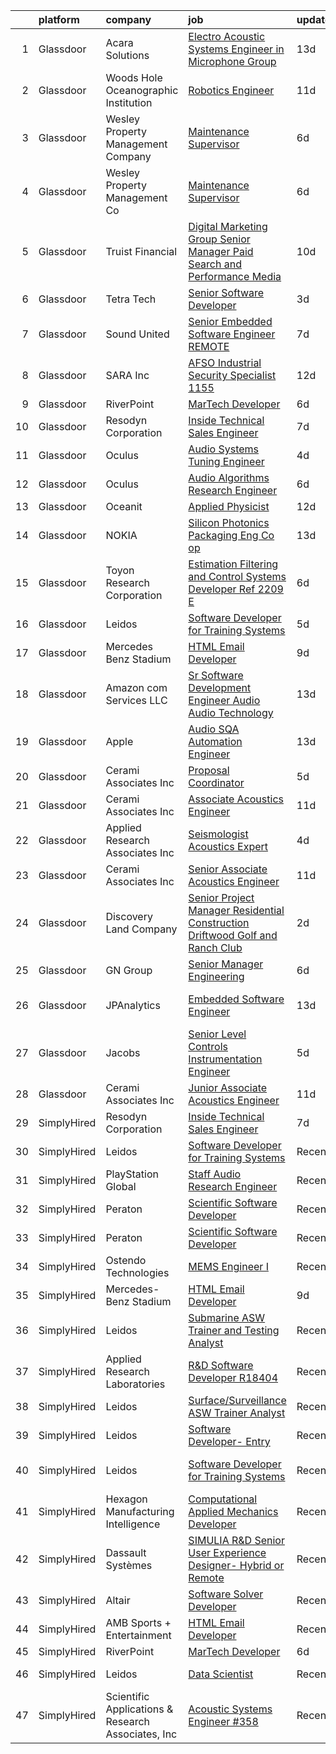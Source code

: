 

|    | platform    | company                                            | job                                                                                                                                                                                                                                                                                                                                                                                                                                                                                                                                                                                                                                                                                                                                                                                                                                                                                                                                                                                                                                                                                                              | update_time   | location                 |
|---:|:------------|:---------------------------------------------------|:-----------------------------------------------------------------------------------------------------------------------------------------------------------------------------------------------------------------------------------------------------------------------------------------------------------------------------------------------------------------------------------------------------------------------------------------------------------------------------------------------------------------------------------------------------------------------------------------------------------------------------------------------------------------------------------------------------------------------------------------------------------------------------------------------------------------------------------------------------------------------------------------------------------------------------------------------------------------------------------------------------------------------------------------------------------------------------------------------------------------|:--------------|:-------------------------|
|  1 | Glassdoor   | Acara Solutions                                    | [Electro Acoustic Systems Engineer in Microphone Group](https://www.glassdoor.com/partner/jobListing.htm?pos=104&ao=1110586&s=58&guid=0000018118e8a46780f65a914fc20fae&src=GD_JOB_AD&t=SR&vt=w&ea=1&cs=1_c121c80b&cb=1653980309089&jobListingId=1007870797528&cpc=FD1C1DA32C38CFA7&jrtk=3-0-1g4ceh99pr0j2801-1g4ceh9a3q0u9800-6242dd51bd7c1e1c--6NYlbfkN0BQuJXpfawXtfhwzLerQhC04iCxGrelUvn_xttDeop7CMmG32gURwRxhPm_v2B23n5UtSWzC3xU34ul_P2Jioi-5XsspJjrVeMiIOi3atX79XRK8Gn-lXpeoAmE9fERjs7e2-U0-g-JwQctWSOLz5-ptUh85Xm7c8zKDCMpERZgqOl_elmg0SM2Wg24DF7p16TA8G29_qGa65vWw5YLIEwLzQwrHMqtvxXZTZYXMiLCDhvMahw73cbxeDJSoAtIXIq0csTSQca34aofEX9TWP7FqQldd4Ru-oHMt9ZOmisLaaYRHoxIGGN5_6Hq6PkI0ZPqlQgQLaH5M4XAb8wlitpXiGY_Xy0TM1hz5nPFIBJYWztAW-DKiFczq19qKdghAvxxj1L3yWvEdzzViQC_J-KvyNKd_MY1PbBMzKLhyNByha_9N9DMjWjzHTDW3ZVfqAr-lwLLqY4N-nKjnMgfrYA2m_31z_kdz3nnIKZLObIZScljuntMRwFSgqHZhBUwHg7PCVe_gM51P_Lk2HWy_RQbGNHTZQ2g2RzOxr_tu647vbZGAqPujSJliLxtxckMkoZoeY2IsCarwW4VZOcyaPy7pr4zBqUIX7WTtH2POn9Rtw9jghqFxuWJI3s0ZIGP4J1hMnyKa2GleUaaD7wkgpAAdLV2k0RUKJPW5QbDHbWDKScUjzQJJBVpT4kAOuqPu176vG0arSuAAYt98hgHjbom) | 13d           | Itasca, IL               |
|  2 | Glassdoor   | Woods Hole Oceanographic Institution               | [Robotics Engineer](https://www.glassdoor.com/partner/jobListing.htm?pos=113&ao=1136043&s=58&guid=0000018118e8a46780f65a914fc20fae&src=GD_JOB_AD&t=SR&vt=w&cs=1_a0e4844b&cb=1653980309089&jobListingId=1007875478744&jrtk=3-0-1g4ceh99pr0j2801-1g4ceh9a3q0u9800-9eea399f7fc84941-)                                                                                                                                                                                                                                                                                                                                                                                                                                                                                                                                                                                                                                                                                                                                                                                                                               | 11d           | Woods Hole, MA           |
|  3 | Glassdoor   | Wesley Property Management Company                 | [Maintenance Supervisor](https://www.glassdoor.com/partner/jobListing.htm?pos=103&ao=1110586&s=58&guid=0000018118e8a46780f65a914fc20fae&src=GD_JOB_AD&t=SR&vt=w&ea=1&cs=1_720b5444&cb=1653980309089&jobListingId=1007890406182&cpc=9FFE37255B2C047E&jrtk=3-0-1g4ceh99pr0j2801-1g4ceh9a3q0u9800-a81989b9a03bcb79--6NYlbfkN0CGVoGcxvHHX_9D0UDBVd8LhMliRew9Jxg4AimwfvFddcoJa5Z1iJqR3HyXxA8I3ziYMiZr3YAL6SjOHaBRVe_utzNLOn8imiEaofKK_NXJiPn1FzU_dllCYBofhoic5JU7gTLX5PuOwgVlcoiblXtJz6TAEZcjlRQITlJxCZK5NbXp2Keg8wafiTChnO7l_3etvV0dpXcv0n8N64L9T2-F7iaR6vuBA5HFC3o0gtCbdp6RvH7pWIY74paxc5V9dcDPIrfZQ5Suz0cvhQ1Mg7HH6YAiUhOAz8zsNJpb76SJx1WSK9uL4dlQ30RUIuSXqfR-wRLjtfxsWLiE0ys37ZvBUXL0Of2PX5a3pq5x8EW-i8ACZOFTVzBNn6cbD3jFLRjMuvPHh7kyi_dGP1nAR1bD3caHPkVjqtEzb13PNDcVCLedeG91VXtNbqB2-c8_y1pe-cmVh5i7ufO01CvWAk9DUBPwJzue1H8uWyWbY4nhCokR8mUdm6WUeowhNkIv72A%3D)                                                                                                                                                                                                                                                  | 6d            | Alexandria, VA           |
|  4 | Glassdoor   | Wesley Property Management Co                      | [Maintenance Supervisor](https://www.glassdoor.com/partner/jobListing.htm?pos=125&ao=1136043&s=58&guid=0000018118e8a46780f65a914fc20fae&src=GD_JOB_AD&t=SR&vt=w&ea=1&cs=1_9b1b3872&cb=1653980309093&jobListingId=1007891212127&jrtk=3-0-1g4ceh99pr0j2801-1g4ceh9a3q0u9800-6a5619553ba4721f-)                                                                                                                                                                                                                                                                                                                                                                                                                                                                                                                                                                                                                                                                                                                                                                                                                     | 6d            | Alexandria, VA           |
|  5 | Glassdoor   | Truist Financial                                   | [Digital Marketing Group Senior Manager   Paid Search and Performance Media](https://www.glassdoor.com/partner/jobListing.htm?pos=127&ao=1136043&s=58&guid=0000018118e8a46780f65a914fc20fae&src=GD_JOB_AD&t=SR&vt=w&cs=1_6234118f&cb=1653980309093&jobListingId=1007878679237&jrtk=3-0-1g4ceh99pr0j2801-1g4ceh9a3q0u9800-fcf755c603452ce5-)                                                                                                                                                                                                                                                                                                                                                                                                                                                                                                                                                                                                                                                                                                                                                                      | 10d           | Atlanta, GA              |
|  6 | Glassdoor   | Tetra Tech                                         | [Senior Software Developer](https://www.glassdoor.com/partner/jobListing.htm?pos=118&ao=1136043&s=58&guid=0000018118e8a46780f65a914fc20fae&src=GD_JOB_AD&t=SR&vt=w&cs=1_ecd7e063&cb=1653980309090&jobListingId=1007899282589&jrtk=3-0-1g4ceh99pr0j2801-1g4ceh9a3q0u9800-d0f731d1d4f5a642-)                                                                                                                                                                                                                                                                                                                                                                                                                                                                                                                                                                                                                                                                                                                                                                                                                       | 3d            | Newport Beach, CA        |
|  7 | Glassdoor   | Sound United                                       | [Senior Embedded Software Engineer   REMOTE](https://www.glassdoor.com/partner/jobListing.htm?pos=124&ao=1136043&s=58&guid=0000018118e8a46780f65a914fc20fae&src=GD_JOB_AD&t=SR&vt=w&ea=1&cs=1_d4706432&cb=1653980309092&jobListingId=1007885935975&jrtk=3-0-1g4ceh99pr0j2801-1g4ceh9a3q0u9800-07884236cbef4137-)                                                                                                                                                                                                                                                                                                                                                                                                                                                                                                                                                                                                                                                                                                                                                                                                 | 7d            | Carlsbad, CA             |
|  8 | Glassdoor   | SARA Inc                                           | [AFSO Industrial Security Specialist   1155](https://www.glassdoor.com/partner/jobListing.htm?pos=126&ao=1136043&s=58&guid=0000018118e8a46780f65a914fc20fae&src=GD_JOB_AD&t=SR&vt=w&ea=1&cs=1_db9938a7&cb=1653980309093&jobListingId=1007873456663&jrtk=3-0-1g4ceh99pr0j2801-1g4ceh9a3q0u9800-a743985cd9cc9809-)                                                                                                                                                                                                                                                                                                                                                                                                                                                                                                                                                                                                                                                                                                                                                                                                 | 12d           | Cypress, CA              |
|  9 | Glassdoor   | RiverPoint                                         | [MarTech Developer](https://www.glassdoor.com/partner/jobListing.htm?pos=101&ao=1110586&s=58&guid=0000018118e8a46780f65a914fc20fae&src=GD_JOB_AD&t=SR&vt=w&ea=1&cs=1_0565e3e0&cb=1653980309088&jobListingId=1007891105091&cpc=F793441F64F6F721&jrtk=3-0-1g4ceh99pr0j2801-1g4ceh9a3q0u9800-0dac38e365193d5f--6NYlbfkN0BJyfX8mnoQD3l_Gvs4AqjEppOfYOEI46SMYThMolXokls8rDu-G2Z5NKNOmprWbtWt0gA6LhKrLPHJliluT2pjYUXYdWAjfaIERnASDtsLbCBRDMzeqJVdjbxb-0w7rEZ11lborM1xQiYvqh80kbVDS8NXdScL-j5DcM-Yg0HO0RLYtV-RFizM9cqmkvH1qzjFXuHx1DA1nY_fsabHscHFqELZlGtiTX84DK_38mKvlvteDlJGl9cVxy18aTV01F94p5BqGoXgxBCOZJY_ejcJ7SGYA5-6OBkDuozWYvGJS4a8EvLvCLysKyqOUVK-tZ6Bwjqyb2pafWYLrmSoy8neCJ6SLcC7MmtGaOZLf-wtLoKK8XJ5gdVZR5fC3b3JItFWH4kSz2JKydTFePDO-q_9AlV1buQJAbsU48sVnfCjjkJkCJUdXz40la3AwHUOtxYQSjP2zKfvpfg_Kw5Y75kyD7Gl7vUAvHZUj8vLBs4JR1vjjo1if50PewJo6U1QKT3VtFPC6R8_2hBs1mJs0UqCOciNxNP6r0HWx8bSiTtxui-1c4eSpjFNvK4dkt5Nxrz-mLaH5r4i1Q%3D%3D)                                                                                                                                                                         | 6d            | Remote                   |
| 10 | Glassdoor   | Resodyn Corporation                                | [Inside Technical Sales Engineer](https://www.glassdoor.com/partner/jobListing.htm?pos=128&ao=1110586&s=58&guid=0000018118e8a46780f65a914fc20fae&src=GD_JOB_AD&t=SR&vt=w&ea=1&cs=1_3cf38bde&cb=1653980309093&jobListingId=1007886559971&cpc=3BA4CE39D5B5DEF5&jrtk=3-0-1g4ceh99pr0j2801-1g4ceh9a3q0u9800-b4fb86a72abc1cfd--6NYlbfkN0C0w0Hs4K-FXB-op-AEaD4F38yU7_A8mJekhK3sBcHv12e6_WYtiQUnxegDCztBancjwFxYr9sBbMqe9ogqKQYxGdyfwBDHULfYlIqSCMlznHW--MFSXpiO_TQdzBoP-ts2XlUF0ykA5qVZqhganC07NMwu_JyDnVsx03mvkjKEWvlHwx4PueexsOiktO0moRHckzjUggkDGhrCKzmUKoZS0ke-5MhAhmO1a3pw0hFIamFpKqr4gA9u4FZnm-D8-K-mPJCwjRiZHinRS945QT8LwFiGdGRsTKyfEhevG1XcrtPquKkfLQDYT1sO7gIfrO6mX9tjSqAsXCcMQ05jqWei25NpvICzE9fW_pDkBOwH3A7bXMR98arDSDysbwtTgK5_62tx7OYWCpEHeNep0xRJnvusi90Yww8XLsohai8BPkbBiX58J2CLlJ45aM3RCGSSFWf-yUMAlyXB9wZoA_PZRAdsbQ-KwU8ctj2Fxu2oGEuegVAWGBWP-iWL3PkUQf8U0qOBUbdQh2iaOkIqng_v14iRcnwCkNA%3D)                                                                                                                                                                                                         | 7d            | United States            |
| 11 | Glassdoor   | Oculus                                             | [Audio Systems Tuning Engineer](https://www.glassdoor.com/partner/jobListing.htm?pos=111&ao=1136043&s=58&guid=0000018118e8a46780f65a914fc20fae&src=GD_JOB_AD&t=SR&vt=w&cs=1_cb138208&cb=1653980309089&jobListingId=1007896553961&jrtk=3-0-1g4ceh99pr0j2801-1g4ceh9a3q0u9800-874593b2cba75976-)                                                                                                                                                                                                                                                                                                                                                                                                                                                                                                                                                                                                                                                                                                                                                                                                                   | 4d            | Redmond, WA              |
| 12 | Glassdoor   | Oculus                                             | [Audio Algorithms Research Engineer](https://www.glassdoor.com/partner/jobListing.htm?pos=107&ao=1136043&s=58&guid=0000018118e8a46780f65a914fc20fae&src=GD_JOB_AD&t=SR&vt=w&cs=1_e06aa9ec&cb=1653980309089&jobListingId=1007889337374&jrtk=3-0-1g4ceh99pr0j2801-1g4ceh9a3q0u9800-dadabdd14b418e62-)                                                                                                                                                                                                                                                                                                                                                                                                                                                                                                                                                                                                                                                                                                                                                                                                              | 6d            | Redmond, WA              |
| 13 | Glassdoor   | Oceanit                                            | [Applied Physicist](https://www.glassdoor.com/partner/jobListing.htm?pos=110&ao=1136043&s=58&guid=0000018118e8a46780f65a914fc20fae&src=GD_JOB_AD&t=SR&vt=w&ea=1&cs=1_c9308739&cb=1653980309089&jobListingId=1007873591646&jrtk=3-0-1g4ceh99pr0j2801-1g4ceh9a3q0u9800-52eebe7cd680fc48-)                                                                                                                                                                                                                                                                                                                                                                                                                                                                                                                                                                                                                                                                                                                                                                                                                          | 12d           | Honolulu, HI             |
| 14 | Glassdoor   | NOKIA                                              | [Silicon Photonics Packaging Eng Co op](https://www.glassdoor.com/partner/jobListing.htm?pos=109&ao=1136043&s=58&guid=0000018118e8a46780f65a914fc20fae&src=GD_JOB_AD&t=SR&vt=w&cs=1_ca8257b4&cb=1653980309089&jobListingId=1007870156640&jrtk=3-0-1g4ceh99pr0j2801-1g4ceh9a3q0u9800-174c393a80f55f1e-)                                                                                                                                                                                                                                                                                                                                                                                                                                                                                                                                                                                                                                                                                                                                                                                                           | 13d           | Sunnyvale, CA            |
| 15 | Glassdoor   | Toyon Research Corporation                         | [Estimation  Filtering  and Control Systems Developer  Ref  2209 E ](https://www.glassdoor.com/partner/jobListing.htm?pos=105&ao=1110586&s=58&guid=0000018118e8a46780f65a914fc20fae&src=GD_JOB_AD&t=SR&vt=w&cs=1_3db7aaa0&cb=1653980309089&jobListingId=1007889431426&cpc=F41FEAB56D215062&jrtk=3-0-1g4ceh99pr0j2801-1g4ceh9a3q0u9800-b72066b2e496fca6--6NYlbfkN0D0ff9e8Lfwlpl5zGbQmpn59AL71QmFd7VKOAnfyjZzp5sdngV8WPgYe0dov1m7Y2mO_VppsFZpKw0swTcXaYBjWE8VzBqC6RgyOU_tiia3nJ-ksFphpm7LhvrXQdmL-KdyphhjAcYgPxB95tM_zaquKbSklIYidlKHV-0LovNnLMx0DlkcF8U3tnMexopwMCWZDLzM-k7INc36T4hGQMm16WRWc_m36QQaoR0Cd4MbOaQQrSxXy9HcuYCG-EpZe4NOdP6UQeRL6maf6IpN5HBdI8xqxnKA58aS9u-tBqdFma5DCl259wYBtiOuwsXB_PpCu9lSe-t9JHCx5KaepKDtTNLKFq2EbPgm9D9FKza9SoRMpVEh1gGf-3WttH5BwzZqSFANQab2zDWBF1lOTmJIu2qDuSfYtF_QRCCUch1ow4cO5GYNtfe3dYAeQf78KAJqaEm6N7cINU47uvRM1eI6)                                                                                                                                                                                                                                                         | 6d            | Goleta, CA               |
| 16 | Glassdoor   | Leidos                                             | [Software Developer for Training Systems](https://www.glassdoor.com/partner/jobListing.htm?pos=102&ao=1110586&s=58&guid=0000018118e8a46780f65a914fc20fae&src=GD_JOB_AD&t=SR&vt=w&cs=1_4c844061&cb=1653980309088&jobListingId=1007892886396&cpc=2187E14FC6F1B769&jrtk=3-0-1g4ceh99pr0j2801-1g4ceh9a3q0u9800-e609072d5998bddd--6NYlbfkN0CZUO70VSdYKA8PR3jfrSh5ljhqJhfDt0PzQCMubt8cRihWbmqO_-CcWTBwQGpXTijZjiyk8OqESIwCgbROq79FaC8fBuNXYw4xWkl4Obv6Nde2Z0FZMsb2tXVvElSzjYDH9igo7ezd98cDzCqnBERprgp8TvS075DLNsKyg2nPFn87KS7AMCdMYPOrXmSQ7oq6Hu_nKZ8Iv9z5Y8WfOVwgMPu8Fk_rq4j4J5xKDRXibCsIys2zxLdTJtPKwraPO4-dvnXdjFgxAgpjBTmWV5nUdGgt6Kh3PoznJQIj9OK7K8XYKrPSFzToQMgTGfykEGA4IVcC_1puzU0f2b104ZiHHL-Zy5eRs7Kx363mJ9bDbEfb5vz2kN8SueNZstqj9j6OcDKCX9MaJIDYkX3MdyRKms0QXoqpCmWWR3n8cPHXOx_emmN-rbP9ywJd6EUwrdDsQ6h7cLZlnJuqH7rkIpmfdCBQbU9BmcxG-3G7V_YDmIdrymu_i4aNdE3Dgr_F0yn2IlJZ-2PZYxUWE_0knplTe5jjCRXWX99mwSDqYJOCmQSpySRnp6OvyI0S4GnZKs9GcG8uXfTzdAxxYjPZmxd8uYO1tAaAwAyWgv7BZ6oJoBBddgA1w-Y0EcF-dHZWlvE%3D)                                                                                                      | 5d            | Manassas, VA             |
| 17 | Glassdoor   | Mercedes Benz Stadium                              | [HTML Email Developer](https://www.glassdoor.com/partner/jobListing.htm?pos=106&ao=1136043&s=58&guid=0000018118e8a46780f65a914fc20fae&src=GD_JOB_AD&t=SR&vt=w&ea=1&cs=1_9e814d75&cb=1653980309089&jobListingId=1007881403844&jrtk=3-0-1g4ceh99pr0j2801-1g4ceh9a3q0u9800-65a406784278250d-)                                                                                                                                                                                                                                                                                                                                                                                                                                                                                                                                                                                                                                                                                                                                                                                                                       | 9d            | Atlanta, GA              |
| 18 | Glassdoor   | Amazon com Services LLC                            | [Sr  Software Development Engineer Audio  Audio Technology](https://www.glassdoor.com/partner/jobListing.htm?pos=122&ao=1136043&s=58&guid=0000018118e8a46780f65a914fc20fae&src=GD_JOB_AD&t=SR&vt=w&cs=1_19a5c985&cb=1653980309092&jobListingId=1007868743912&jrtk=3-0-1g4ceh99pr0j2801-1g4ceh9a3q0u9800-25279c082dca88c3-)                                                                                                                                                                                                                                                                                                                                                                                                                                                                                                                                                                                                                                                                                                                                                                                       | 13d           | Cambridge, MA            |
| 19 | Glassdoor   | Apple                                              | [Audio SQA Automation Engineer](https://www.glassdoor.com/partner/jobListing.htm?pos=112&ao=1136043&s=58&guid=0000018118e8a46780f65a914fc20fae&src=GD_JOB_AD&t=SR&vt=w&cs=1_aa66fad8&cb=1653980309089&jobListingId=1007870527468&jrtk=3-0-1g4ceh99pr0j2801-1g4ceh9a3q0u9800-8986bd9629a0ea90-)                                                                                                                                                                                                                                                                                                                                                                                                                                                                                                                                                                                                                                                                                                                                                                                                                   | 13d           | Cupertino, CA            |
| 20 | Glassdoor   | Cerami   Associates Inc                            | [Proposal Coordinator](https://www.glassdoor.com/partner/jobListing.htm?pos=114&ao=1136043&s=58&guid=0000018118e8a46780f65a914fc20fae&src=GD_JOB_AD&t=SR&vt=w&ea=1&cs=1_021c68ae&cb=1653980309089&jobListingId=1007892888635&jrtk=3-0-1g4ceh99pr0j2801-1g4ceh9a3q0u9800-d5bce5bb0b2e600c-)                                                                                                                                                                                                                                                                                                                                                                                                                                                                                                                                                                                                                                                                                                                                                                                                                       | 5d            | New York, NY             |
| 21 | Glassdoor   | Cerami   Associates Inc                            | [Associate  Acoustics Engineer](https://www.glassdoor.com/partner/jobListing.htm?pos=116&ao=1136043&s=58&guid=0000018118e8a46780f65a914fc20fae&src=GD_JOB_AD&t=SR&vt=w&ea=1&cs=1_66edb679&cb=1653980309091&jobListingId=1007877047481&jrtk=3-0-1g4ceh99pr0j2801-1g4ceh9a3q0u9800-5b8e6c1545363a67-)                                                                                                                                                                                                                                                                                                                                                                                                                                                                                                                                                                                                                                                                                                                                                                                                              | 11d           | New York, NY             |
| 22 | Glassdoor   | Applied Research Associates  Inc                   | [Seismologist   Acoustics Expert](https://www.glassdoor.com/partner/jobListing.htm?pos=117&ao=1136043&s=58&guid=0000018118e8a46780f65a914fc20fae&src=GD_JOB_AD&t=SR&vt=w&cs=1_f83bde4d&cb=1653980309090&jobListingId=1007895095814&jrtk=3-0-1g4ceh99pr0j2801-1g4ceh9a3q0u9800-553dce9c0842a179-)                                                                                                                                                                                                                                                                                                                                                                                                                                                                                                                                                                                                                                                                                                                                                                                                                 | 4d            | Raleigh, NC              |
| 23 | Glassdoor   | Cerami   Associates Inc                            | [Senior Associate  Acoustics Engineer](https://www.glassdoor.com/partner/jobListing.htm?pos=121&ao=1136043&s=58&guid=0000018118e8a46780f65a914fc20fae&src=GD_JOB_AD&t=SR&vt=w&ea=1&cs=1_f80d0ccd&cb=1653980309092&jobListingId=1007877047478&jrtk=3-0-1g4ceh99pr0j2801-1g4ceh9a3q0u9800-69c5fbbd0ef3bb64-)                                                                                                                                                                                                                                                                                                                                                                                                                                                                                                                                                                                                                                                                                                                                                                                                       | 11d           | New York, NY             |
| 24 | Glassdoor   | Discovery Land Company                             | [Senior Project Manager  Residential Construction   Driftwood Golf and Ranch Club](https://www.glassdoor.com/partner/jobListing.htm?pos=120&ao=1136043&s=58&guid=0000018118e8a46780f65a914fc20fae&src=GD_JOB_AD&t=SR&vt=w&ea=1&cs=1_48e8d9de&cb=1653980309090&jobListingId=1007899890973&jrtk=3-0-1g4ceh99pr0j2801-1g4ceh9a3q0u9800-8f5d5856ec86c6f2-)                                                                                                                                                                                                                                                                                                                                                                                                                                                                                                                                                                                                                                                                                                                                                           | 2d            | Driftwood, TX            |
| 25 | Glassdoor   | GN Group                                           | [Senior Manager Engineering](https://www.glassdoor.com/partner/jobListing.htm?pos=123&ao=1136043&s=58&guid=0000018118e8a46780f65a914fc20fae&src=GD_JOB_AD&t=SR&vt=w&cs=1_3b18cc6d&cb=1653980309092&jobListingId=1007889726860&jrtk=3-0-1g4ceh99pr0j2801-1g4ceh9a3q0u9800-4ea74df6a3bae980-)                                                                                                                                                                                                                                                                                                                                                                                                                                                                                                                                                                                                                                                                                                                                                                                                                      | 6d            | Dover, NH                |
| 26 | Glassdoor   | JPAnalytics                                        | [Embedded Software Engineer](https://www.glassdoor.com/partner/jobListing.htm?pos=115&ao=1136043&s=58&guid=0000018118e8a46780f65a914fc20fae&src=GD_JOB_AD&t=SR&vt=w&cs=1_9b175aaf&cb=1653980309089&jobListingId=1007871242715&jrtk=3-0-1g4ceh99pr0j2801-1g4ceh9a3q0u9800-0885287615982db4-)                                                                                                                                                                                                                                                                                                                                                                                                                                                                                                                                                                                                                                                                                                                                                                                                                      | 13d           | East Falmouth, MA        |
| 27 | Glassdoor   | Jacobs                                             | [Senior Level Controls   Instrumentation Engineer](https://www.glassdoor.com/partner/jobListing.htm?pos=119&ao=1136043&s=58&guid=0000018118e8a46780f65a914fc20fae&src=GD_JOB_AD&t=SR&vt=w&cs=1_e5f22b66&cb=1653980309090&jobListingId=1007891797577&jrtk=3-0-1g4ceh99pr0j2801-1g4ceh9a3q0u9800-99e653e35835b12b-)                                                                                                                                                                                                                                                                                                                                                                                                                                                                                                                                                                                                                                                                                                                                                                                                | 5d            | Tullahoma, TN            |
| 28 | Glassdoor   | Cerami   Associates Inc                            | [Junior Associate  Acoustics Engineer](https://www.glassdoor.com/partner/jobListing.htm?pos=108&ao=1136043&s=58&guid=0000018118e8a46780f65a914fc20fae&src=GD_JOB_AD&t=SR&vt=w&ea=1&cs=1_ef7f7734&cb=1653980309089&jobListingId=1007877047479&jrtk=3-0-1g4ceh99pr0j2801-1g4ceh9a3q0u9800-6df748f0b11b04b7-)                                                                                                                                                                                                                                                                                                                                                                                                                                                                                                                                                                                                                                                                                                                                                                                                       | 11d           | New York, NY             |
| 29 | SimplyHired | Resodyn Corporation                                | [Inside Technical Sales Engineer](https://www.simplyhired.com/job/yobXfvlI1jUnO5l8oxa_eIis-HGukvyJXNf9iJlT6y08d4YJAALISw?q=acoustic+developer)                                                                                                                                                                                                                                                                                                                                                                                                                                                                                                                                                                                                                                                                                                                                                                                                                                                                                                                                                                   | 7d            | United States            |
| 30 | SimplyHired | Leidos                                             | [Software Developer for Training Systems](https://www.simplyhired.com/job/alVHd5wriB6e82TlUezG9mHHpSQwrtYPxi-DdM0_XSPUvjs2_szFWg?q=acoustic+developer)                                                                                                                                                                                                                                                                                                                                                                                                                                                                                                                                                                                                                                                                                                                                                                                                                                                                                                                                                           | Recently      | Bethesda, MD             |
| 31 | SimplyHired | PlayStation Global                                 | [Staff Audio Research Engineer](https://www.simplyhired.com/job/qQ8T1mIxtLhjNN_TQ-aRymHZiA_H8mJPSksUKYS-_k07XmZqyrsXeA?q=acoustic+developer)                                                                                                                                                                                                                                                                                                                                                                                                                                                                                                                                                                                                                                                                                                                                                                                                                                                                                                                                                                     | Recently      | San Mateo, CA            |
| 32 | SimplyHired | Peraton                                            | [Scientific Software Developer](https://www.simplyhired.com/job/ssIvDHpgheOjrr5VWUSS5HQMHVjXfNb3UrLqfMfnRB-hzNOWA9k1ww?q=acoustic+developer)                                                                                                                                                                                                                                                                                                                                                                                                                                                                                                                                                                                                                                                                                                                                                                                                                                                                                                                                                                     | Recently      | Bethesda, MD             |
| 33 | SimplyHired | Peraton                                            | [Scientific Software Developer](https://www.simplyhired.com/job/7QYgSHmP-LaULOI13l0r_sxWb_0wHWMGwpZBJR4iEeFKmhhjsbVj-g?q=acoustic+developer)                                                                                                                                                                                                                                                                                                                                                                                                                                                                                                                                                                                                                                                                                                                                                                                                                                                                                                                                                                     | Recently      | Bethesda, MD             |
| 34 | SimplyHired | Ostendo Technologies                               | [MEMS Engineer I](https://www.simplyhired.com/job/Dx1lpf8e7BVAm-Gyr_QRQ4RENru1-LKZZ-Z0escb7f6jUXDl5JBVFQ?q=acoustic+developer)                                                                                                                                                                                                                                                                                                                                                                                                                                                                                                                                                                                                                                                                                                                                                                                                                                                                                                                                                                                   | Recently      | Carlsbad, CA             |
| 35 | SimplyHired | Mercedes-Benz Stadium                              | [HTML Email Developer](https://www.simplyhired.com/job/g0EtIoegqZCMIfQoLHUe41O6o49zaWLmoTqURciQkQ3I11sJ5d2jAw?q=acoustic+developer)                                                                                                                                                                                                                                                                                                                                                                                                                                                                                                                                                                                                                                                                                                                                                                                                                                                                                                                                                                              | 9d            | Atlanta, GA              |
| 36 | SimplyHired | Leidos                                             | [Submarine ASW Trainer and Testing Analyst](https://www.simplyhired.com/job/ZS3OPWfRg1qBwXtgQRXNLvS0DL17Rt1-khD67DegZAZ2sTJMJ8M48g?q=acoustic+developer)                                                                                                                                                                                                                                                                                                                                                                                                                                                                                                                                                                                                                                                                                                                                                                                                                                                                                                                                                         | Recently      | Bethesda, MD             |
| 37 | SimplyHired | Applied Research Laboratories                      | [R&D Software Developer R18404](https://www.simplyhired.com/job/PsOD94Ojpg7OFkDSnvcFvYjGQOjPZpGSeByK9FhaCxxZjP5XcYXBZg?q=acoustic+developer)                                                                                                                                                                                                                                                                                                                                                                                                                                                                                                                                                                                                                                                                                                                                                                                                                                                                                                                                                                     | Recently      | Austin, TX               |
| 38 | SimplyHired | Leidos                                             | [Surface/Surveillance ASW Trainer Analyst](https://www.simplyhired.com/job/nI4fuaMsYGOet6NTfwgv4c6s8CIfauUcOeSEP19Sriy77E7LU45lAA?q=acoustic+developer)                                                                                                                                                                                                                                                                                                                                                                                                                                                                                                                                                                                                                                                                                                                                                                                                                                                                                                                                                          | Recently      | Bethesda, MD             |
| 39 | SimplyHired | Leidos                                             | [Software Developer- Entry](https://www.simplyhired.com/job/XXKh7dTrW0MG5z-FMvmHALhEdrkLMyfydnQPSeRrZJMHr6RS92VdqA?q=acoustic+developer)                                                                                                                                                                                                                                                                                                                                                                                                                                                                                                                                                                                                                                                                                                                                                                                                                                                                                                                                                                         | Recently      | Bethesda, MD             |
| 40 | SimplyHired | Leidos                                             | [Software Developer for Training Systems](https://www.simplyhired.com/job/CRZ6XQXML694YAj-OVWyybX8kUKGUHPZnAfQpe4BFMtOslW24Z5c6Q?q=acoustic+developer)                                                                                                                                                                                                                                                                                                                                                                                                                                                                                                                                                                                                                                                                                                                                                                                                                                                                                                                                                           | Recently      | Bethesda, MD +1 location |
| 41 | SimplyHired | Hexagon Manufacturing Intelligence                 | [Computational Applied Mechanics Developer](https://www.simplyhired.com/job/2zpJnxjGaeVYVrHYAs8Us4LuxWlKv0E6jPnXrMxWfWjlWSKmraQiwA?q=acoustic+developer)                                                                                                                                                                                                                                                                                                                                                                                                                                                                                                                                                                                                                                                                                                                                                                                                                                                                                                                                                         | Recently      | United States            |
| 42 | SimplyHired | Dassault Systèmes                                  | [SIMULIA R&D Senior User Experience Designer- Hybrid or Remote](https://www.simplyhired.com/job/KbPxIIBvr5yUZT46VkvaAvUqLDdTWEnCDl3G-4l1lgUX3Nmlf7feXA?q=acoustic+developer)                                                                                                                                                                                                                                                                                                                                                                                                                                                                                                                                                                                                                                                                                                                                                                                                                                                                                                                                     | Recently      | Johnston, RI             |
| 43 | SimplyHired | Altair                                             | [Software Solver Developer](https://www.simplyhired.com/job/K88ZKzCvX_1fDKSF-xeiNupPHXdYO-mrRXss_E29Y1nYQfhg2IbwDQ?q=acoustic+developer)                                                                                                                                                                                                                                                                                                                                                                                                                                                                                                                                                                                                                                                                                                                                                                                                                                                                                                                                                                         | Recently      | Remote                   |
| 44 | SimplyHired | AMB Sports + Entertainment                         | [HTML Email Developer](https://www.simplyhired.com/job/tyOUKWzR-8d5N9ri7GEg2ZRjZXiiBY8CsXFRL0rt1jKseFSCqXZMvA?q=acoustic+developer)                                                                                                                                                                                                                                                                                                                                                                                                                                                                                                                                                                                                                                                                                                                                                                                                                                                                                                                                                                              | Recently      | Atlanta, GA              |
| 45 | SimplyHired | RiverPoint                                         | [MarTech Developer](https://www.simplyhired.com/job/SYoqjE2gBzupgOE2fGro9IivhJOBVhNo_uftM8lrHM1n0WCRr3tW_w?q=acoustic+developer)                                                                                                                                                                                                                                                                                                                                                                                                                                                                                                                                                                                                                                                                                                                                                                                                                                                                                                                                                                                 | 6d            | Remote                   |
| 46 | SimplyHired | Leidos                                             | [Data Scientist](https://www.simplyhired.com/job/yCC9ED97PLZHVwWHcNRaeIbmjdL8lu_8FpkoGkcvuvl3Rjr8uKUMxg?q=acoustic+developer)                                                                                                                                                                                                                                                                                                                                                                                                                                                                                                                                                                                                                                                                                                                                                                                                                                                                                                                                                                                    | Recently      | Beavercreek, OH          |
| 47 | SimplyHired | Scientific Applications & Research Associates, Inc | [Acoustic Systems Engineer #358](https://www.simplyhired.com/job/eNTDSq1iz7flrU-ghPDiVXVmRd2imu86m21Ov6MQrXMoBcQxlVsSOQ?q=acoustic+developer)                                                                                                                                                                                                                                                                                                                                                                                                                                                                                                                                                                                                                                                                                                                                                                                                                                                                                                                                                                    | Recently      | Cypress, CA              |